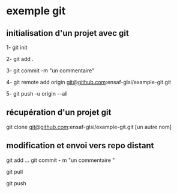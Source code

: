 # exemple git

## initialisation d'un projet avec git

1- git init

2- git add . 

3- git commit -m "un commentaire"

4- git remote add origin git@github.com:ensaf-glsi/example-git.git

5- git push -u origin --all 


## récupération d'un projet git

git clone git@github.com:ensaf-glsi/example-git.git [un autre nom]

## modification et envoi vers repo distant

git add ...
git commit - m "un commentaire "

git pull

git push

